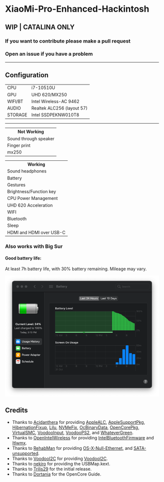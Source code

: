 # XiaoMi-Pro-Enhanced-Hackintosh
<h2>WIP | CATALINA ONLY</h2>
<h3>If you want to contribute please make a pull request </h3>
<h3>Open an issue if you have a problem </h3>
<hr>
<h2>Configuration</h2>
<table>
<tr>
  <td>CPU</td>
  <td>i7-10510U</td>
</tr>
<tr>
  <td>GPU</td>
  <td>UHD 620/MX250</td>
</tr>
<tr>
  <td>WIFI/BT</td>
  <td>Intel Wireless-AC 9462</td>
</tr>
<tr>
  <td>AUDIO</td>
  <td>Realtek ALC256 (layout 57)</td>
</tr>
<tr>
  <td>STORAGE</td>
  <td>Intel SSDPEKNW010T8</td>
</tr>

</table>

<hr>
<table>
  <tr>
    <th>Not Working</th>
  </tr>
  <tr>
    <td>Sound through speaker</td>
  </tr>
  <tr>
    <td>Finger print</td>
  </tr>
  <tr>
    <td>mx250</td>
  </tr>
</table>

<table>
  <tr>
    <th>Working</th>
  </tr>
  <tr>
    <td>Sound headphones</td>
  </tr>
  <tr>
    <td>Battery</td>
  </tr>
  <tr>
    <td>Gestures</td>
  </tr>
  <tr>
    <td>Brightness/Function key</td>
  </tr>
  <tr>
    <td>CPU Power Management</td>
  </tr>
  <tr>
    <td>UHD 620 Acceleration </td>
  </tr>
  <tr>
    <td>WIFI</td>
  </tr>
  <tr>
    <td>Bluetooth</td>
  </tr>
  <tr>
    <td>Sleep</td>
  </tr>
  <tr>
    <td>HDMI and HDMI over USB-C</td>
  </tr>
  
</table>

<h3>Also works with Big Sur</h3>
<h4>Good battery life:</h4>
  At least 7h battery life, with 30% battery remaining. Mileage may vary.

![Alt text](/batterylife.png?raw=true "Battery Life")



## Credits
- Thanks to [Acidanthera](https://github.com/acidanthera) for providing [AppleALC](https://github.com/acidanthera/AppleALC), [AppleSupportPkg](https://github.com/acidanthera/AppleSupportPkg), [HibernationFixup](https://github.com/acidanthera/HibernationFixup), [Lilu](https://github.com/acidanthera/Lilu), [NVMeFix](https://github.com/acidanthera/NVMeFix), [OcBinaryData](https://github.com/acidanthera/OcBinaryData), [OpenCorePkg](https://github.com/acidanthera/OpenCorePkg), [VirtualSMC](https://github.com/acidanthera/VirtualSMC), [VoodooInput](https://github.com/acidanthera/VoodooInput), [VoodooPS2](https://github.com/acidanthera/VoodooPS2), and [WhateverGreen](https://github.com/acidanthera/WhateverGreen).
- Thanks to [OpenIntelWireless](https://github.com/OpenIntelWireless) for providing [IntelBluetoothFirmware](https://github.com/OpenIntelWireless/IntelBluetoothFirmware) and [Itlwmx](https://github.com/OpenIntelWireless/itlwm).
- Thanks to [RehabMan](https://github.com/RehabMan) for providing [OS-X-Null-Ethernet](https://github.com/RehabMan/OS-X-Null-Ethernet), and [SATA-unsupported](https://github.com/RehabMan/hack-tools/tree/master/kexts/SATA-unsupported.kext).
- Thanks to [VoodooI2C](https://github.com/VoodooI2C) for providing [VoodooI2C](https://github.com/VoodooI2C/VoodooI2C).
- Thanks to [nekiro](https://github.com/nekiro) for providing the USBMap.kext.
- Thanks to [Trilis29](https://github.com/Trilis29) for the initial release.
- Thanks to [Dortania](https://github.com/dortania) for the OpenCore Guide.
